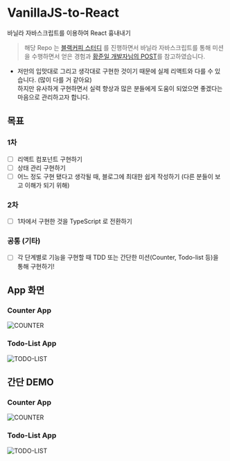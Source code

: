 # VanillaJS-to-React

바닐라 자바스크립트를 이용하여 React 흉내내기

> 해당 Repo 는 [블랙커피 스터디](https://edu.nextstep.camp/) 를 진행하면서 바닐라 자바스크립트를 통해 미션을 수행하면서 얻은 경험과 [황준일 개발자님의 POST](https://junilhwang.github.io/TIL/Javascript/Design/Vanilla-JS-Component/)를 참고하였습니다.

- 저만의 입맛대로 그리고 생각대로 구현한 것이기 때문에 실제 리액트와 다를 수 있습니다. (많이 다를 거 같아요)  
  하지만 유사하게 구현하면서 실력 향상과 많은 분들에게 도움이 되었으면 좋겠다는 마음으로 관리하고자 합니다.

## 목표

### 1차

- [ ] 리액트 컴포넌트 구현하기
- [ ] 상태 관리 구현하기
- [ ] 어느 정도 구현 됐다고 생각될 때, 블로그에 최대한 쉽게 작성하기 (다른 분들이 보고 이해가 되기 위해)

### 2차

- [ ] 1차에서 구현한 것을 TypeScript 로 전환하기

### 공통 (기타)

- [ ] 각 단계별로 기능을 구현할 때 TDD 또는 간단한 미션(Counter, Todo-list 등)을 통해 구현하기!

## App 화면

### Counter App

![COUNTER](https://user-images.githubusercontent.com/45627868/128938205-ac1eef6f-eba7-4d19-8ec3-c4851ce7c7df.PNG)

### Todo-List App

![TODO-LIST](https://user-images.githubusercontent.com/45627868/128938090-38b2bee1-37b8-47cb-962c-3a0683a1dc66.PNG)

## 간단 DEMO

### Counter App

![COUNTER](https://user-images.githubusercontent.com/45627868/128938545-a1441df7-7819-4d50-8e4d-69452d977428.gif)

### Todo-List App

![TODO-LIST](https://user-images.githubusercontent.com/45627868/128938133-c6d2605a-7e94-4a0d-8c1e-ac26ce94f55b.gif)
